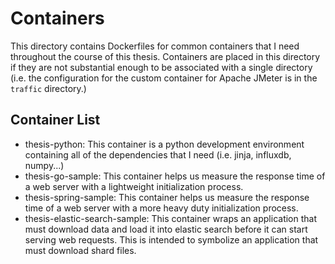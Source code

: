 # Containers

This directory contains Dockerfiles for common containers that I need throughout
the course of this thesis. Containers are placed in this directory if they are
not substantial enough to be associated with a single directory (i.e. the
configuration for the custom container for Apache JMeter is in the `traffic`
directory.)

## Container List

- thesis-python: This container is a python development environment containing
  all of the dependencies that I need (i.e. jinja, influxdb, numpy...)
- thesis-go-sample: This container helps us measure the response time of a web
  server with a lightweight initialization process.
- thesis-spring-sample: This container helps us measure the response time of a
  web server with a more heavy duty initialization process.
- thesis-elastic-search-sample: This container wraps an application that must
  download data and load it into elastic search before it can start serving web
  requests. This is intended to symbolize an application that must download
  shard files.
